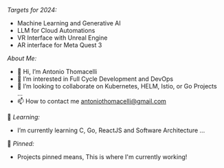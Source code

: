 *Targets for 2024:*
- Machine Learning and Generative AI
- LLM for Cloud Automations
- VR Interface with Unreal Engine
- AR interface for Meta Quest 3

*About Me:*
- 👋 Hi, I’m Antonio Thomacelli
- 👀 I’m interested in Full Cycle Development and DevOps
- 💞️ I’m looking to collaborate on Kubernetes, HELM, Istio, or Go Projects ...
- 📫 How to contact me antoniothomacelli@gmail.com

🌱 *Learning:*
-  I’m currently learning C, Go, ReactJS and Software Architecture ...

📌 *Pinned:*
- Projects pinned means, This is where I'm currently working!

<br/>
<!---
tonnytg/tonnytg is a ✨ special ✨ repository because its `README.md` (this file) appears on your GitHub profile.
You can click the Preview link to take a look at your changes.
--->
